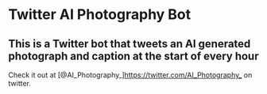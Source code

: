 # Twitter AI Photography Bot

## This is a Twitter bot that tweets an AI generated photograph and caption at the start of every hour

Check it out at [@AI_Photography_]<https://twitter.com/AI_Photography_> on twitter.
